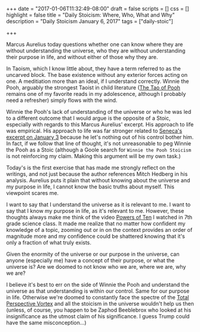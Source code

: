 +++
date = "2017-01-06T11:32:49-08:00"
draft = false
scripts = []
css = []
highlight = false
title = "Daily Stoicism: Where, Who, What and Why"
description = "Daily Stoicism January 6, 2017"
tags = ["daily-stoic"]

+++

Marcus Aurelius today questions whether one can know where they are without understanding the universe, who they are without understanding their purpose in life, and without either of those why they are. 

In Taoism, which I know little about, they have a term referred to as the uncarved block. The base existence without any exterior forces acting on one. A meditiation more than an ideal, if I understand correctly. Winnie the Pooh, arguably the strongest Taoist in child literature ([The Tao of Pooh](https://www.amazon.com/Tao-Pooh-Benjamin-Hoff/dp/0140067477) remains one of my favorite reads in my adolescence, although I probably need a refresher) simply flows with the wind. 

Winnie the Pooh's lack of understanding of the universe or who he was led to a different outcome that I would argue is the opposite of a Stoic, especially with regards to this Marcus Aurelius' excerpt. His approach to life was empirical. His approach to life was far stronger related to [Seneca's excerpt on January 3](be-ruthless-to-things-that-dont-matter/) because he let's nothing out of his control bother him. In fact, if we follow that line of thought, it's not unreasonable to peg Winnie the Pooh as a Stoic (although a Goole search for `Winnie the Pooh Stoicism` is not reinforcing my claim. Making this argument will be my own task.)

Today's is the first exercise that has made me strongly reflect on the writings, and not just because the author references Mitch Hedberg in his analysis. Aurelius puts it plain that without knowing about the universe and my purpose in life, I cannot know the basic truths about myself. This viewpoint scares me. 

I want to say that I understand the universe as it is relevant to me. I want to say that I know my purpose in life, as it's relevant to me. However, these thoughts always make me think of the video [Powers of Ten](https://www.youtube.com/watch?v=0fKBhvDjuy0) I watched in 7th grade science class. It made me realize that no matter how confident my knowledge of a topic, zooming out or in on the context provides an order of magnitude more and my confidence could be shattered knowing that it's only a fraction of what truly exists.

Given the enormity of the universe or our purpose in the universe, can anyone (especially me) have a concept of their purpose, or what the universe is? Are we doomed to not know who we are, where we are, why we are?

I believe it's best to err on the side of Winnie the Pooh and understand the universe as that understanding is within our control. Same for our purpose in life. Otherwise we're doomed to constantly face the spectre of the [Total Perspective Vortex](https://en.wikipedia.org/wiki/Technology_in_The_Hitchhiker's_Guide_to_the_Galaxy#Total_Perspective_Vortex) and all the stoicism in the universe wouldn't help us then (unless, of course, you happen to be Zaphod Beeblebrox who looked at his insignificance as the utmost claim of his significance. I guess Trump could have the same misconception...)